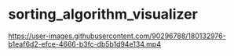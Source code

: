 # sorting_algorithm_visualizer

https://user-images.githubusercontent.com/90296788/180132976-b1eaf6d2-efce-4666-b3fc-db5b1d94e134.mp4

